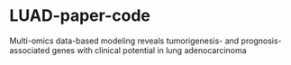 # LUAD-paper-code
Multi-omics data-based modeling reveals tumorigenesis- and prognosis-associated genes with clinical potential in lung adenocarcinoma
